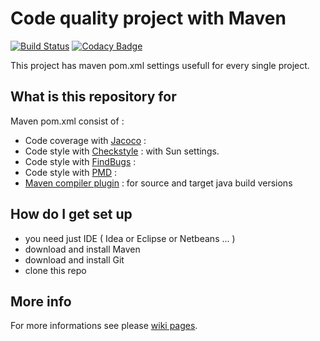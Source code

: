 # Code quality project with Maven #

[![Build Status](https://travis-ci.org/peterszatmary/code-quality-maven-project.svg?branch=master)](https://travis-ci.org/peterszatmary/code-quality-maven-project)
[![Codacy Badge](https://api.codacy.com/project/badge/Grade/ca94edd133f747bba11bba5eb88380ec)](https://www.codacy.com/app/peterszatmary/code-quality-maven-project?utm_source=github.com&amp;utm_medium=referral&amp;utm_content=peterszatmary/code-quality-maven-project&amp;utm_campaign=Badge_Grade)

This project has maven pom.xml settings usefull for every single project.

## What is this repository for ##

Maven pom.xml consist of :

*   Code coverage with [Jacoco](http://eclemma.org/jacoco/) : 
*   Code style with [Checkstyle](http://checkstyle.sourceforge.net/) : with Sun settings.
*   Code style with [FindBugs](http://findbugs.sourceforge.net/) :
*   Code style with [PMD](https://pmd.github.io/) :
*   [Maven compiler plugin](https://maven.apache.org/plugins/maven-compiler-plugin/) : for source and target java build versions

## How do I get set up ##

*   you need just IDE ( Idea or Eclipse or Netbeans ... ) 
*   download and install Maven
*   download and install Git 
*   clone this repo

## More info ###
For more informations see please [wiki pages](https://github.com/peterszatmary/code-quality-maven-project/wiki).
